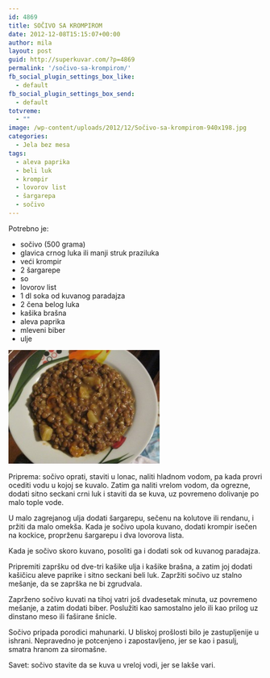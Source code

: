 ```yaml
---
id: 4869
title: SOČIVO SA KROMPIROM
date: 2012-12-08T15:15:07+00:00
author: mila
layout: post
guid: http://superkuvar.com/?p=4869
permalink: '/sočivo-sa-krompirom/'
fb_social_plugin_settings_box_like:
  - default
fb_social_plugin_settings_box_send:
  - default
totvreme:
  - ""
image: /wp-content/uploads/2012/12/Sočivo-sa-krompirom-940x198.jpg
categories:
  - Jela bez mesa
tags:
  - aleva paprika
  - beli luk
  - krompir
  - lovorov list
  - šargarepa
  - sočivo
---
```

Potrebno je:

  * sočivo (500 grama)
  * glavica crnog luka ili manji struk praziluka
  * veći krompir
  * 2 šargarepe
  * so
  * lovorov list
  * 1 dl soka od kuvanog paradajza
  * 2 čena belog luka
  * kašika brašna
  * aleva paprika
  * mleveni biber
  * ulje

<img class="alignnone size-medium wp-image-4870" title="Sočivo sa krompirom" src="/wp-content/uploads/2012/12/Sočivo-sa-krompirom-300x225.jpg" alt="" width="300" height="225" /> 

Priprema: sočivo oprati, staviti u lonac, naliti hladnom vodom, pa kada provri ocediti vodu u kojoj se kuvalo. Zatim ga naliti vrelom vodom, da ogrezne, dodati sitno seckani crni luk i staviti da se kuva, uz povremeno dolivanje po malo tople vode.

U malo zagrejanog ulja dodati šargarepu, sečenu na kolutove ili rendanu, i pržiti da malo omekša. Kada je sočivo upola kuvano, dodati krompir isečen na kockice, proprženu šargarepu i dva lovorova lista.

Kada je sočivo skoro kuvano, posoliti ga i dodati sok od kuvanog paradajza.

Pripremiti zapršku od dve-tri kašike ulja i kašike brašna, a zatim joj dodati kašičicu aleve paprike i sitno seckani beli luk. Zapržiti sočivo uz stalno mešanje, da se zaprška ne bi zgrudvala.

Zaprženo sočivo kuvati na tihoj vatri još dvadesetak minuta, uz povremeno mešanje, a zatim dodati biber. Poslužiti kao samostalno jelo ili kao prilog uz dinstano meso ili faširane šnicle.

Sočivo pripada porodici mahunarki. U bliskoj prošlosti bilo je zastupljenije u ishrani. Nepravedno je potcenjeno i zapostavljeno, jer se kao i pasulj, smatra hranom za siromašne.

Savet: sočivo stavite da se kuva u vreloj vodi, jer se lakše vari.